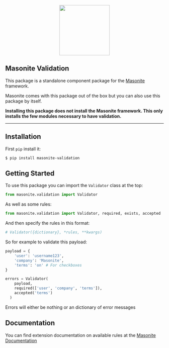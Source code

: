 
<p align="center">
  <img src="https://i.imgur.com/rEXcoMn.png" width="160px">
</p>

## Masonite Validation

This package is a standalone component package for the [Masonite](https://github.com/masoniteframework/masonite) framework.

Masonite comes with this package out of the box but you can also use this package by itself.

**Installing this package does not install the Masonite framework. This only installs the few modules necessary to have validation.**

****

## Installation

First `pip` install it:

```
$ pip install masonite-validation
```

## Getting Started

To use this package you can import the `Validator` class at the top:

```python
from masonite.validation import Validator
```

As well as some rules:


```python
from masonite.validation import Validator, required, exists, accepted
```

And then specify the rules in this format:

```python
# Validator({dictionary}, *rules, **kwargs)
```

So for example to validate this payload:

```python
payload = {
    'user': 'username123',
    'company': 'Masonite',
    'terms': 'on' # For checkboxes
}

errors = Validator(
    payload,
    required(['user', 'company', 'terms']),
    accepted('terms')
  )
```

Errors will either be nothing or an dictionary of error messages

## Documentation

You can find extension documentation on available rules at the [Masonite Documentation](https://docs.masoniteproject.com/advanced/validation#available-rules)
